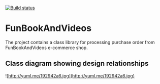[![Build status](https://ci.appveyor.com/api/projects/status/b7ix20u123bqxkvt?svg=true)](https://ci.appveyor.com/project/CarlosRaffellini/funbooksandvideos)

# FunBookAndVideos

The project contains a class library for processing purchase order from FunBookAndVideos e-commerce shop.

## Class diagram showing design relationships

![http://yuml.me/192942a6.jpg](http://yuml.me/192942a6.jpg)


